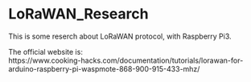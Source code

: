 # LoRaWAN_Research
<p>This is some reserch about LoRaWAN protocol, with Raspberry Pi3.</p>
The official website is:</br>
https://www.cooking-hacks.com/documentation/tutorials/lorawan-for-arduino-raspberry-pi-waspmote-868-900-915-433-mhz/
